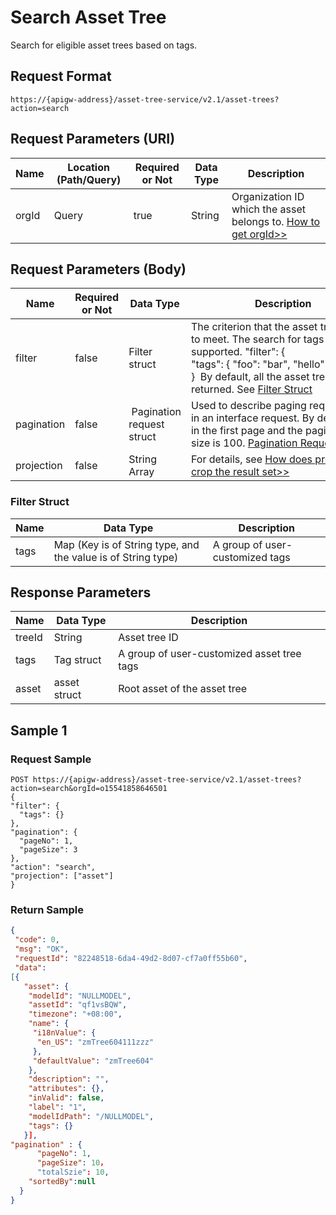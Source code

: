 # Search Asset Tree



Search for eligible asset trees based on tags.

## Request Format

```
https://{apigw-address}/asset-tree-service/v2.1/asset-trees?action=search
```

## Request Parameters (URI)

| Name | Location (Path/Query) | Required or Not | Data Type | Description |
|---------------|------------------|----------|-----------|--------------|
| orgId         | Query            | true     | String    | Organization ID which the asset belongs to. [How to get orgId>>](/docs/api/en/latest/api_faqs#how-to-get-organization-id-orgid-orgid)                |

## Request Parameters (Body)

| Name | Required or Not | Data Type | Description |
|-----------------|---------------|-------------------|-----|
| filter| false         | Filter struct          | The criterion that the asset tree needs to meet. The search for tags is supported. "filter": {  "tags": { "foo": "bar", "hello": "world" }  }  By default, all the asset trees are returned. See [Filter Struct](/docs/api/en/latest/asset_tree/search_asset_tree.html#filter-struct-filterstruc)   |
| pagination| false         |  Pagination request struct | Used to describe paging requirements in an interface request. By default, it is in the first page and the pagination size is 100. [Pagination Request Struct](/docs/api/en/latest/overview.html#pagination-request-struct) |
| projection| false         | String Array          | For details, see [How does projection crop the result set>>](/docs/api/en/latest/api_faqs.html#how-does-projection-crop-the-result-set)|


### Filter Struct <filterstruc>

| Name | Data Type | Description |
|-----------|------------------------------------|-----------------------|
| tags| Map (Key is of String type, and the value is of String type) | A group of user-customized tags  |


## Response Parameters

| Name | Data Type | Description |
|-------------|-----------------------------------|-----------------------------|
| treeId| String                            | Asset tree ID                    |
| tags| Tag struct | A group of user-customized asset tree tags  |
| asset| asset struct                    | Root asset of the asset tree              |



## Sample 1

### Request Sample

```
POST https://{apigw-address}/asset-tree-service/v2.1/asset-trees?action=search&orgId=o15541858646501
{
"filter": {
  "tags": {}
},
"pagination": {
  "pageNo": 1,
  "pageSize": 3
},
"action": "search",
"projection": ["asset"]
}
```

### Return Sample

```json
{
 "code": 0,
 "msg": "OK",
 "requestId": "82248518-6da4-49d2-8d07-cf7a0ff55b60",
 "data": 
[{
   "asset": {
    "modelId": "NULLMODEL",
    "assetId": "qf1vsBQW",
    "timezone": "+08:00",
    "name": {
     "i18nValue": {
      "en_US": "zmTree604111zzz"
     },
     "defaultValue": "zmTree604"
    },
    "description": "",
    "attributes": {},
    "inValid": false,
    "label": "1",
    "modelIdPath": "/NULLMODEL",
    "tags": {} 
   }],
"pagination" : {
      "pageNo": 1,
      "pageSize": 10，
      "totalSzie": 10,
    "sortedBy":null
  }
}
```

